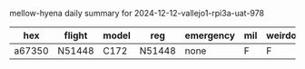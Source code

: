 mellow-hyena daily summary for 2024-12-12-vallejo1-rpi3a-uat-978

|hex|flight|model|reg|emergency|mil|weirdo|
|--|--|--|--|--|--|--|
|a67350|N51448|C172|N51448|none|F|F|
